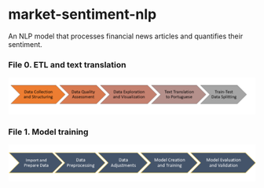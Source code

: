 # market-sentiment-nlp
An NLP model that processes financial news articles and quantifies their sentiment.

### File 0. ETL and text translation
![workflow](https://github.com/arthurg161/market-sentiment-nlp/blob/main/images/ETL%20workflow.png)

### File 1. Model training

![workflow](https://github.com/arthurg161/market-sentiment-nlp/blob/main/images/model%20workflow.png)
